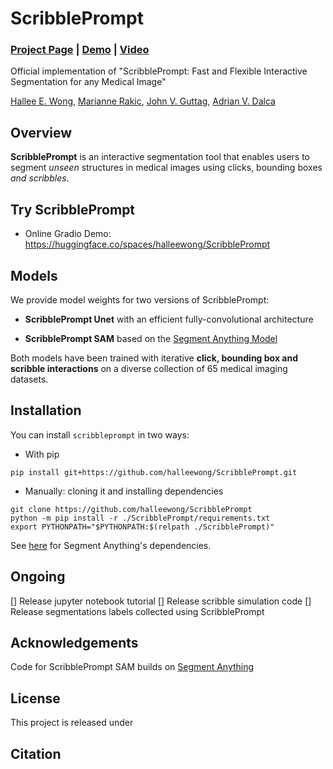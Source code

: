 # ScribblePrompt

### [Project Page](https://scribbleprompt.csail.mit.edu) | [Demo](https://huggingface.co/spaces/halleewong/ScribblePrompt) | [Video](https://youtu.be/L8CiAoHzPUE)

Official implementation of "ScribblePrompt: Fast and Flexible Interactive Segmentation for any Medical Image" 

[Hallee E. Wong](https://halleewong.github.io/), [Marianne Rakic](https://mariannerakic.github.io/), [John V. Guttag](https://people.csail.mit.edu/guttag/), [Adrian V. Dalca](http://www.mit.edu/~adalca/)

## Overview

**ScribblePrompt** is an interactive segmentation tool that enables users to segment *unseen* structures in medical images using clicks, bounding boxes *and scribbles*.

## Try ScribblePrompt

* Online Gradio Demo: https://huggingface.co/spaces/halleewong/ScribblePrompt

## Models

We provide model weights for two versions of ScribblePrompt: 

* **ScribblePrompt Unet** with an efficient fully-convolutional architecture  

* **ScribblePrompt SAM** based on the [Segment Anything Model](https://github.com/facebookresearch/segment-anything)

Both models have been trained with iterative **click, bounding box and scribble interactions** on a diverse collection of 65 medical imaging datasets. 

## Installation

You can install `scribbleprompt` in two ways:

* With pip

```
pip install git+https://github.com/halleewong/ScribblePrompt.git
```

* Manually: cloning it and installing dependencies
```
git clone https://github.com/halleewong/ScribblePrompt
python -m pip install -r ./ScribblePrompt/requirements.txt
export PYTHONPATH="$PYTHONPATH:$(relpath ./ScribblePrompt)"
```
See [here](https://github.com/facebookresearch/segment-anything#installation) for Segment Anything's dependencies.

## Ongoing

[] Release jupyter notebook tutorial
[] Release scribble simulation code
[] Release segmentations labels collected using ScribblePrompt

## Acknowledgements

Code for ScribblePrompt SAM builds on [Segment Anything](https://github.com/facebookresearch/segment-anything) 

## License

This project is released under 

## Citation


